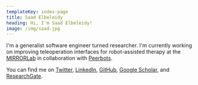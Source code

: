 ```yaml
---
templateKey: index-page
title: Saad Elbeleidy
heading: Hi, I'm Saad Elbeleidy!
image: /img/saad.jpg
---
```

I'm a generalist software engineer turned researcher. I'm currently working on improving teleoperation interfaces for robot-assisted therapy at the [MIRRORLab](https://mirrorlab.mines.edu) in collaboration with [Peerbots](https://peerbots.org).

You can find me on [Twitter](https://twitter.com/sbeleidy), [LinkedIn](https://www.linkedin.com/in/saadelbeleidy/), [GitHub](https://github.com/sbeleidy), [Google Scholar](https://scholar.google.com/citations?user=d7DYSvcAAAAJ&hl=en), and [ResearchGate](https://www.researchgate.net/profile/Saad-Elbeleidy).
